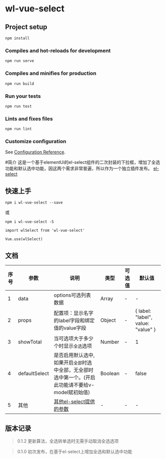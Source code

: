 # wl-vue-select

## Project setup
```
npm install
```

### Compiles and hot-reloads for development
```
npm run serve
```

### Compiles and minifies for production
```
npm run build
```

### Run your tests
```
npm run test
```

### Lints and fixes files
```
npm run lint
```

### Customize configuration
See [Configuration Reference](https://cli.vuejs.org/config/).

#简介
  这是一个基于elementUi的el-select组件的二次封装的下拉框，增加了全选功能和默认选中功能，因这两个需求非常普遍，所以作为一个独立插件发布。
  [el-select](https://element.eleme.cn/#/zh-CN/component/select)

## 快速上手

`npm i wl-vue-select --save`

或

`npm i wl-vue-select -S`

`import wlSelect from 'wl-vue-select'`

`Vue.use(wlSelect)`

## 文档

  | 序号 | 参数 | 说明 | 类型 | 可选值 | 默认值 |
  | ---- | ---- | ---- | ---- | ---- | ---- |
  | 1 | data | options可选列表数据 | Array | - | - |
  | 2 | props | 配置项：显示名字的label字段和绑定值的value字段 | Object | - | { label: "label", value: "value" } |
  | 3 | showTotal | 当可选项大于多少个时显示`全选`选项 | Number | - | 1 |
  | 4 | defaultSelect | 是否启用默认选中,如果开启`全部`时选中全部，无全部时选中第一个。(开启此功能请不要给v-model赋初始值) | Boolean | - | false |
  | 5 | 其他 | [其他el-select提供的参数](https://element.eleme.cn/#/zh-CN/component/select) | - | - | -|

## 版本记录

> 0.1.2 更新算法，全选转单选时无需手动取消全选选项

> 0.1.0 初次发布，在基于el-select上增加全选和默认选中功能
  